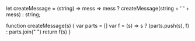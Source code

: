 <!-- 1 -->
let createMessage = (string) => mess => mess ? 
    createMessage(string + ' ' + mess) : string;

<!-- 2 -->
function createMessage(s) { var parts = [] var f = (s) => s ? (parts.push(s), f) : parts.join(" ") return f(s) }